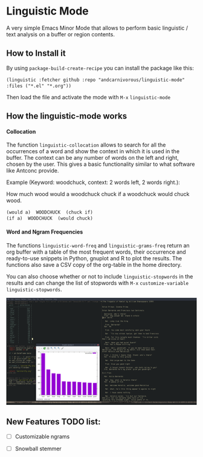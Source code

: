 # Linguistic Mode
A very simple Emacs Minor Mode that allows to perform basic linguistic / text analysis on a buffer or region contents.

## How to Install it

By using `package-build-create-recipe` you can install the package like this:

```elisp
(linguistic :fetcher github :repo "andcarnivorous/linguistic-mode" :files ("*.el" "*.org"))

```

Then load the file and activate the mode with `M-x` `linguistic-mode`

## How the linguistic-mode works

#### Collocation

The function `linguistic-collocation` allows to search for all the occurrences of a word and show the context in which it is used in the buffer. The context can be any number of words on the left and right, chosen by the user. This gives a basic functionality similar to what software like Antconc provide.

Example (Keyword: woodchuck, context: 2 words left, 2 words right.):

How much wood would a woodchuck chuck if a woodchuck would chuck wood.

```
(would a)  WOODCHUCK  (chuck if) 
(if a)  WOODCHUCK  (would chuck)
```

#### Word and Ngram Frequencies

The functions `linguistic-word-freq` and `linguistic-grams-freq` return an org buffer with a table of the most frequent words, their occurrence and ready-to-use snippets in Python, gnuplot and R to plot the results. The functions also save a CSV copy of the org-table in the home directory.

You can also choose whether or not to include `linguistic-stopwords` in the results and can change the list of stopwords with `M-x` `customize-variable` `linguistic-stopwords`.

![example](img/wordfreq.png)

## New Features TODO list:

- [ ] Customizable ngrams

- [ ] Snowball stemmer
